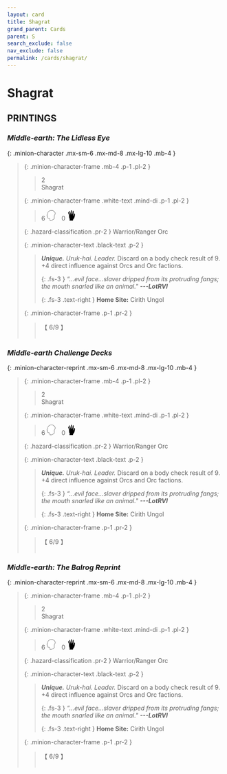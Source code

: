 ```yaml
---
layout: card
title: Shagrat
grand_parent: Cards
parent: S
search_exclude: false
nav_exclude: false
permalink: /cards/shagrat/
---
```


# Shagrat


## PRINTINGS


### _Middle-earth: The Lidless Eye_

{: .minion-character .mx-sm-6 .mx-md-8 .mx-lg-10 .mb-4 }
> {: .minion-character-frame .mb-4 .p-1 .pl-2 }
> > <div class="hazard-mp">2</div>
> > <div class="card-name">Shagrat</div>
>
> {: .minion-character-frame .white-text .mind-di .p-1 .pl-2 }
> > 6 ![](/assets/images/mind.svg)&emsp;0 ![](/assets/images/di.svg)
>
> {: .hazard-classification .pr-2 }
> Warrior/Ranger Orc
>
> {: .minion-character-text .black-text .p-2 }
> > _**Unique.**_ _Uruk-hai._ _Leader._ Discard on a body check result of 9. +4 direct influence against Orcs and Orc factions. 
> > 
> > {: .fs-3 } 
> > _“...evil face...slaver dripped from its protruding fangs; the mouth snarled like an animal."_ ***---&#65279;LotRVI***  
> > 
> > {: .fs-3 .text-right } 
> > **Home Site:** Cirith Ungol 
>
> {: .minion-character-frame .p-1 .pr-2 }
> > <div class="card-shield">【 6/9 】</div>
> > <div class="card-corruption-white">&nbsp;</div>

### _Middle-earth Challenge Decks_

{: .minion-character-reprint .mx-sm-6 .mx-md-8 .mx-lg-10 .mb-4 }
> {: .minion-character-frame .mb-4 .p-1 .pl-2 }
> > <div class="hazard-mp">2</div>
> > <div class="card-name">Shagrat</div>
>
> {: .minion-character-frame .white-text .mind-di .p-1 .pl-2 }
> > 6 ![](/assets/images/mind.svg)&emsp;0 ![](/assets/images/di.svg)
>
> {: .hazard-classification .pr-2 }
> Warrior/Ranger Orc
>
> {: .minion-character-text .black-text .p-2 }
> > _**Unique.**_ _Uruk-hai._ _Leader._ Discard on a body check result of 9. +4 direct influence against Orcs and Orc factions. 
> > 
> > {: .fs-3 } 
> > _“...evil face...slaver dripped from its protruding fangs; the mouth snarled like an animal."_ ***---&#65279;LotRVI***  
> > 
> > {: .fs-3 .text-right } 
> > **Home Site:** Cirith Ungol 
>
> {: .minion-character-frame .p-1 .pr-2 }
> > <div class="card-shield">【 6/9 】</div>
> > <div class="card-corruption-white">&nbsp;</div>

### _Middle-earth: The Balrog Reprint_

{: .minion-character-reprint .mx-sm-6 .mx-md-8 .mx-lg-10 .mb-4 }
> {: .minion-character-frame .mb-4 .p-1 .pl-2 }
> > <div class="hazard-mp">2</div>
> > <div class="card-name">Shagrat</div>
>
> {: .minion-character-frame .white-text .mind-di .p-1 .pl-2 }
> > 6 ![](/assets/images/mind.svg)&emsp;0 ![](/assets/images/di.svg)
>
> {: .hazard-classification .pr-2 }
> Warrior/Ranger Orc
>
> {: .minion-character-text .black-text .p-2 }
> > _**Unique.**_ _Uruk-hai._ _Leader._ Discard on a body check result of 9. +4 direct influence against Orcs and Orc factions. 
> > 
> > {: .fs-3 } 
> > _“...evil face...slaver dripped from its protruding fangs; the mouth snarled like an animal."_ ***---&#65279;LotRVI***  
> > 
> > {: .fs-3 .text-right } 
> > **Home Site:** Cirith Ungol 
>
> {: .minion-character-frame .p-1 .pr-2 }
> > <div class="card-shield">【 6/9 】</div>
> > <div class="card-corruption-white">&nbsp;</div>
